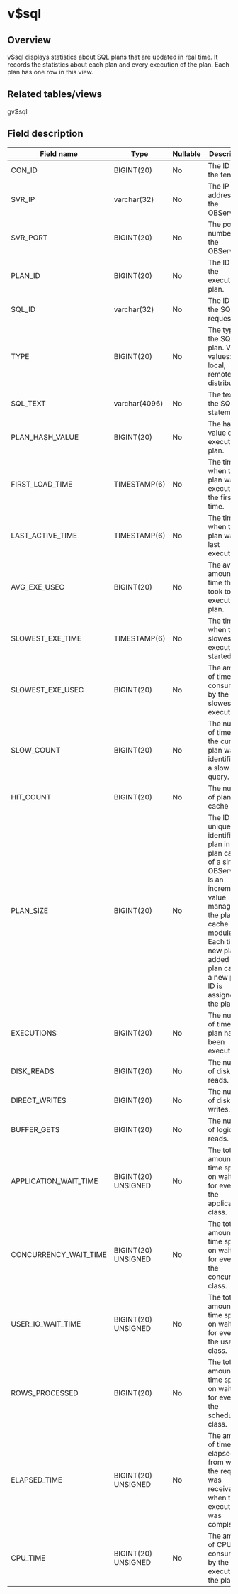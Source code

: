 v$sql 
==========================



Overview 
-----------------

v$sql displays statistics about SQL plans that are updated in real time. It records the statistics about each plan and every execution of the plan. Each plan has one row in this view. 

Related tables/views 
-----------------------------

gv$sql

Field description 
--------------------------



|    **Field name**     |      **Type**       | **Nullable** |                                                                                                           **Description**                                                                                                           |
|-----------------------|---------------------|--------------|-------------------------------------------------------------------------------------------------------------------------------------------------------------------------------------------------------------------------------------|
| CON_ID                | BIGINT(20)          | No           | The ID of the tenant.                                                                                                                                                                                                               |
| SVR_IP                | varchar(32)         | No           | The IP address of the OBServer.                                                                                                                                                                                                     |
| SVR_PORT              | BIGINT(20)          | No           | The port number of the OBServer.                                                                                                                                                                                                    |
| PLAN_ID               | BIGINT(20)          | No           | The ID of the execution plan.                                                                                                                                                                                                       |
| SQL_ID                | varchar(32)         | No           | The ID of the SQL request.                                                                                                                                                                                                          |
| TYPE                  | BIGINT(20)          | No           | The type of the SQL plan. Valid values: local, remote, and distribute.                                                                                                                                                              |
| SQL_TEXT              | varchar(4096)       | No           | The text of the SQL statement.                                                                                                                                                                                                      |
| PLAN_HASH_VALUE       | BIGINT(20)          | No           | The hash value of the execution plan.                                                                                                                                                                                               |
| FIRST_LOAD_TIME       | TIMESTAMP(6)        | No           | The time when the plan was executed for the first time.                                                                                                                                                                             |
| LAST_ACTIVE_TIME      | TIMESTAMP(6)        | No           | The time when the plan was last executed.                                                                                                                                                                                           |
| AVG_EXE_USEC          | BIGINT(20)          | No           | The average amount of time that it took to execute the plan.                                                                                                                                                                        |
| SLOWEST_EXE_TIME      | TIMESTAMP(6)        | No           | The time when the slowest execution started.                                                                                                                                                                                        |
| SLOWEST_EXE_USEC      | BIGINT(20)          | No           | The amount of time consumed by the slowest execution.                                                                                                                                                                               |
| SLOW_COUNT            | BIGINT(20)          | No           | The number of times that the current plan was identified as a slow query.                                                                                                                                                           |
| HIT_COUNT             | BIGINT(20)          | No           | The number of plan cache hits.                                                                                                                                                                                                      |
| PLAN_SIZE             | BIGINT(20)          | No           | The ID that uniquely identifies a plan in the plan cache of a single OBServer. It is an incremental value managed by the plan cache module. Each time a new plan is added to the plan cache, a new plan ID is assigned to the plan. |
| EXECUTIONS            | BIGINT(20)          | No           | The number of times the plan has been executed.                                                                                                                                                                                     |
| DISK_READS            | BIGINT(20)          | No           | The number of disk reads.                                                                                                                                                                                                           |
| DIRECT_WRITES         | BIGINT(20)          | No           | The number of disk writes.                                                                                                                                                                                                          |
| BUFFER_GETS           | BIGINT(20)          | No           | The number of logical reads.                                                                                                                                                                                                        |
| APPLICATION_WAIT_TIME | BIGINT(20) UNSIGNED | No           | The total amount of time spent on waiting for events of the application class.                                                                                                                                                      |
| CONCURRENCY_WAIT_TIME | BIGINT(20) UNSIGNED | No           | The total amount of time spent on waiting for events of the concurrency class.                                                                                                                                                      |
| USER_IO_WAIT_TIME     | BIGINT(20) UNSIGNED | No           | The total amount of time spent on waiting for events of the user_io class.                                                                                                                                                          |
| ROWS_PROCESSED        | BIGINT(20)          | No           | The total amount of time spent on waiting for events of the schedule class.                                                                                                                                                         |
| ELAPSED_TIME          | BIGINT(20) UNSIGNED | No           | The amount of time elapsed from when the request was received to when the execution was completed.                                                                                                                                  |
| CPU_TIME              | BIGINT(20) UNSIGNED | No           | The amount of CPU time consumed by the execution of the plan.                                                                                                                                                                       |


